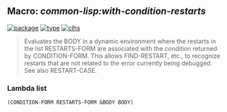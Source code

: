 ## Macro: ***common-lisp:with-condition-restarts***
[![package](https://img.shields.io/badge/Package-COMMON--LISP-5f9ea0.svg?style=social&colorA=999999)](../) [![type](https://img.shields.io/badge/Type-Macro-5f9ea0.svg?style=social&colorA=999999)](../#macro) [![clhs](https://img.shields.io/badge/CLHS-WITH--CONDITION--RESTARTS-5f9ea0.svg?style=social&colorA=999999)](http://www.lispworks.com/documentation/HyperSpec/Body/m_w_cnd_.htm) 

> Evaluates the BODY in a dynamic environment where the restarts in the list
> RESTARTS-FORM are associated with the condition returned by CONDITION-FORM.
> This allows FIND-RESTART, etc., to recognize restarts that are not related
> to the error currently being debugged. See also RESTART-CASE.

### Lambda list
```
(CONDITION-FORM RESTARTS-FORM &BODY BODY)
```
